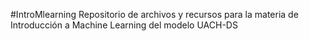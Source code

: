 #IntroMlearning
Repositorio de archivos y recursos para la materia de Introducción a Machine Learning del modelo UACH-DS
